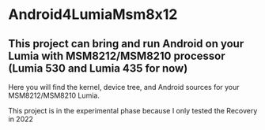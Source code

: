 # Android4LumiaMsm8x12

## This project can bring and run Android on your Lumia with MSM8212/MSM8210 processor (Lumia 530 and Lumia 435 for now)

Here you will find the kernel, device tree, and Android sources for your MSM8212/MSM8210 Lumia.

This project is in the experimental phase because I only tested the Recovery in 2022


<!--

**Here are some ideas to get you started:**

🙋‍♀️ A short introduction - what is your organization all about?
🌈 Contribution guidelines - how can the community get involved?
👩‍💻 Useful resources - where can the community find your docs? Is there anything else the community should know?
🍿 Fun facts - what does your team eat for breakfast?
🧙 Remember, you can do mighty things with the power of [Markdown](https://docs.github.com/github/writing-on-github/getting-started-with-writing-and-formatting-on-github/basic-writing-and-formatting-syntax)
-->
